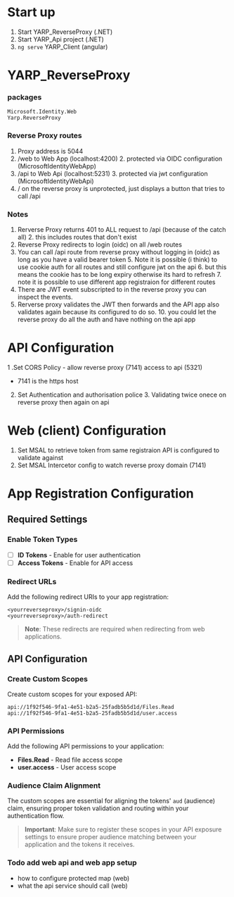 # Start up
1. Start YARP_ReverseProxy (.NET)
2. Start YARP_Api project (.NET)
3. ```ng serve``` YARP_Client (angular)

# YARP_ReverseProxy
### packages
```
Microsoft.Identity.Web
Yarp.ReverseProxy
```
### Reverse Proxy routes
1. Proxy address is 5044
1. /web to Web App (localhost:4200)
    2. protected via OIDC configuration (MicrosoftIdentityWebApp)
2. /api to Web Api (localhost:5231)
    3. protected via jwt configuration (MicrosoftIdentityWebApi)
4. / on the reverse proxy is unprotected, just displays a button that tries to call /api

### Notes
1. Rerverse Proxy returns 401 to ALL request to /api (because of the catch all)
    2. this includes routes that don't exist
3. Reverse Proxy redirects to login (oidc) on all /web routes
4. You can call /api route from reverse proxy without logging in (oidc) as long as you have a valid bearer token
    5. Note it is possible (i think) to use cookie auth for all routes and still configure jwt on the api
        6. but this means the cookie has to be long expiry otherwise its hard to refresh
    7. note it is possible to use different app registraion for different routes
8. There are JWT event subscripted to in the reverse proxy you can inspect the events.
9. Rerverse proxy validates the JWT then forwards and the API app also validates again because its configured to do so.
    10. you could let the reverse proxy do all the auth and have nothing on the api app

# API Configuration
1 .Set CORS Policy - allow reverse proxy (7141) access to api (5321)
  - 7141 is the https host 
2. Set Authentication and authorisation police
   3. Validating twice onece on reverse proxy then again on api

# Web (client) Configuration
1. Set MSAL to retrieve token from same registraion API is configured to validate against
2. Set MSAL Intercetor config to watch reverse proxy domain (7141)


# App Registration Configuration
## Required Settings
### Enable Token Types
- [ ] **ID Tokens** - Enable for user authentication
- [ ] **Access Tokens** - Enable for API access
### Redirect URLs
Add the following redirect URIs to your app registration:
```
<yourreverseproxy>/signin-oidc
<yourreverseproxy>/auth-redirect
```

> **Note**: These redirects are required when redirecting from web applications.

## API Configuration
### Create Custom Scopes
Create custom scopes for your exposed API:
```
api://1f92f546-9fa1-4e51-b2a5-25fadb5b5d1d/Files.Read
api://1f92f546-9fa1-4e51-b2a5-25fadb5b5d1d/user.access
```
### API Permissions
Add the following API permissions to your application:

- **Files.Read** - Read file access scope
- **user.access** - User access scope

### Audience Claim Alignment
The custom scopes are essential for aligning the tokens' `aud` (audience) claim, ensuring proper token validation and routing within your authentication flow.

> **Important**: Make sure to register these scopes in your API exposure settings to ensure proper audience matching between your application and the tokens it receives.

### Todo add web api and web app setup
* how to configure protected map (web)
* what the api service should call (web)